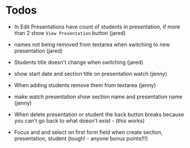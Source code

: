 # Todos
* In Edit Presentations have count of students in presentation, if more than 2 show `View Presentation` button (jared)
* names not being removed from textarea when switching to new presentation (jared)
* Students title doesn't change when switching (jared)

* show start date and section title on presentation watch (jenny)
* When adding students remove them from textarea (jenny)
* make watch presentation show section name and presentation name (jenny)

* When delete presentation or student the back button breaks because you can't go back to what doesn't exist - (this works)
* Focus and and select on first form field when create section, presentation, student (tough! - anyone bonus points!!!)
